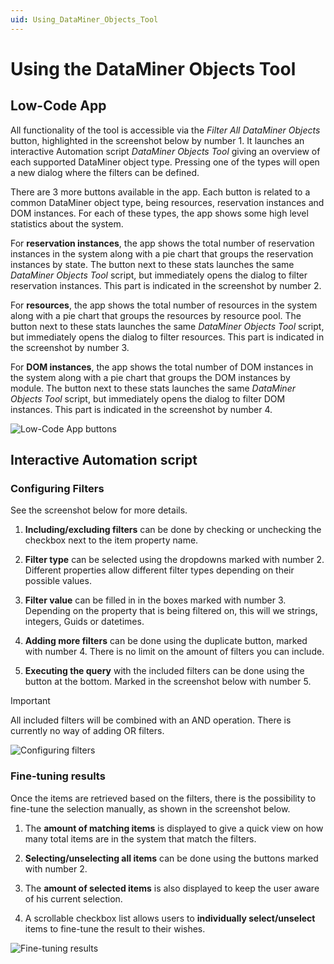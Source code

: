 ```yaml
---
uid: Using_DataMiner_Objects_Tool
---
```


# Using the DataMiner Objects Tool

## Low-Code App

All functionality of the tool is accessible via the *Filter All DataMiner Objects* button, highlighted in the screenshot below by number 1. It launches an interactive Automation script *DataMiner Objects Tool* giving an overview of each supported DataMiner object type. Pressing one of the types will open a new dialog where the filters can be defined.

There are 3 more buttons available in the app. Each button is related to a common DataMiner object type, being resources, reservation instances and DOM instances. For each of these types, the app shows some high level statistics about the system.

For **reservation instances**, the app shows the total number of reservation instances in the system along with a pie chart that groups the reservation instances by state.  The button next to these stats launches the same *DataMiner Objects Tool* script, but immediately opens the dialog to filter reservation instances. This part is indicated in the screenshot by number 2.

For **resources**, the app shows the total number of resources in the system along with a pie chart that groups the resources by resource pool.  The button next to these stats launches the same *DataMiner Objects Tool* script, but immediately opens the dialog to filter resources. This part is indicated in the screenshot by number 3.

For **DOM instances**, the app shows the total number of DOM instances in the system along with a pie chart that groups the DOM instances by module.  The button next to these stats launches the same *DataMiner Objects Tool* script, but immediately opens the dialog to filter DOM instances. This part is indicated in the screenshot by number 4.

![Low-Code App buttons](~/user-guide/images/Using_DataMiner_Objects_Tool.png)

## Interactive Automation script

### Configuring Filters

See the screenshot below for more details.

1. **Including/excluding filters** can be done by checking or unchecking the checkbox next to the item property name.

1. **Filter type** can be selected using the dropdowns marked with number 2. Different properties allow different filter types depending on their possible values.

1. **Filter value** can be filled in in the boxes marked with number 3. Depending on the property that is being filtered on, this will we strings, integers, Guids or datetimes.

1. **Adding more filters** can be done using the duplicate button, marked with number 4. There is no limit on the amount of filters you can include.

1. **Executing the query** with the included filters can be done using the button at the bottom. Marked in the screenshot below with number 5.

> [!IMPORTANT]
> All included filters will be combined with an AND operation. There is currently no way of adding OR filters.

![Configuring filters](~/user-guide/images/Using_DataMiner_Objects_Tool_ConfiguringFilters.png)

### Fine-tuning results

Once the items are retrieved based on the filters, there is the possibility to fine-tune the selection manually, as shown in the screenshot below.

1. The **amount of matching items** is displayed to give a quick view on how many total items are in the system that match the filters.

1. **Selecting/unselecting all items** can be done using the buttons marked with number 2.

1. The **amount of selected items** is also displayed to keep the user aware of his current selection.

1. A scrollable checkbox list allows users to **individually select/unselect** items to fine-tune the result to their wishes.

![Fine-tuning results](~/user-guide/images/Using_DataMiner_Objects_Tool_FinetuningResults.png)
